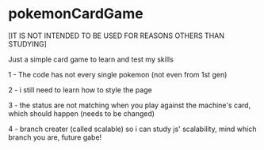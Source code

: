 # pokemonCardGame

[IT IS NOT INTENDED TO BE USED FOR REASONS OTHERS THAN STUDYING]

Just a simple card game to learn and test my skills

1 - The code has not every single pokemon (not even from 1st gen)

2 - i still need to learn how to style the page

3 - the status are not matching when you play against the machine's card, which should happen (needs to be changed)

4 - branch creater (called scalable) so i can study js' scalability, mind which branch you are, future gabe!